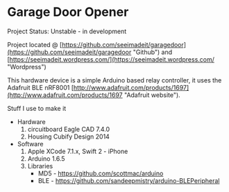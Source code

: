 # Garage Door Opener

Project Status: Unstable - in development


Project located @ 
[https://github.com/seeimadeit/garagedoor](https://github.com/seeimadeit/garagedoor "Github")
and [https://seeimadeit.wordpress.com/](https://seeimadeit.wordpress.com/ "Wordpress")


This hardware device is a simple Arduino based relay controller, it uses the Adafruit BLE nRF8001 [http://www.adafruit.com/products/1697](http://www.adafruit.com/products/1697 "Adafruit website").


Stuff I use to make it

* Hardware
	1. circuitboard Eagle CAD 7.4.0
	2. Housing Cubify Design 2014
* Software
	1. Apple XCode 7.1.x, Swift 2 - iPhone
	2. Arduino 1.6.5
	3. Libraries
		* MD5 - https://github.com/scottmac/arduino
		* BLE - https://github.com/sandeepmistry/arduino-BLEPeripheral




